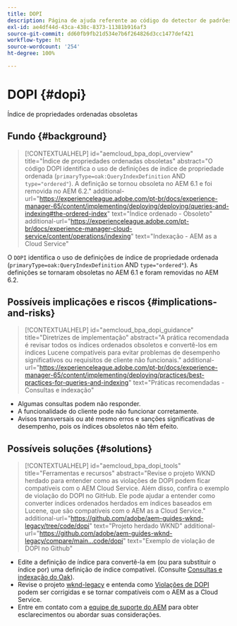 ```yaml
---
title: DOPI
description: Página de ajuda referente ao código do detector de padrões.
exl-id: ae4df44d-43ca-438c-8373-11381b916af3
source-git-commit: dd60fb9fb21d534e7b6f264826d3cc1477def421
workflow-type: ht
source-wordcount: '254'
ht-degree: 100%

---
```


# DOPI {#dopi}

Índice de propriedades ordenadas obsoletas

## Fundo {#background}

>[!CONTEXTUALHELP]
>id="aemcloud_bpa_dopi_overview"
>title="Índice de propriedades ordenadas obsoletas"
>abstract="O código DOPI identifica o uso de definições de índice de propriedade ordenada (`primaryType=oak:QueryIndexDefinition` AND `type="ordered"`). A definição se tornou obsoleta no AEM 6.1 e foi removida no AEM 6.2."
>additional-url="https://experienceleague.adobe.com/pt-br/docs/experience-manager-65/content/implementing/deploying/deploying/queries-and-indexing#the-ordered-index" text="Índice ordenado - Obsoleto"
>additional-url="https://experienceleague.adobe.com/pt-br/docs/experience-manager-cloud-service/content/operations/indexing" text="Indexação - AEM as a Cloud Service"

O `DOPI` identifica o uso de definições de índice de propriedade ordenada (`primaryType=oak:QueryIndexDefinition` AND `type="ordered"`). As definições se tornaram obsoletas no AEM 6.1 e foram removidas no AEM 6.2.

## Possíveis implicações e riscos {#implications-and-risks}

>[!CONTEXTUALHELP]
>id="aemcloud_bpa_dopi_guidance"
>title="Diretrizes de implementação"
>abstract="A prática recomendada é revisar todos os índices ordenados obsoletos e convertê-los em índices Lucene compatíveis para evitar problemas de desempenho significativos ou requisitos de cliente não funcionais."
>additional-url="https://experienceleague.adobe.com/pt-br/docs/experience-manager-65/content/implementing/deploying/practices/best-practices-for-queries-and-indexing" text="Práticas recomendadas - Consultas e indexação"

* Algumas consultas podem não responder.
* A funcionalidade do cliente pode não funcionar corretamente.
* Avisos transversais ou até mesmo erros e sanções significativas de desempenho, pois os índices obsoletos não têm efeito.

## Possíveis soluções {#solutions}

>[!CONTEXTUALHELP]
>id="aemcloud_bpa_dopi_tools"
>title="Ferramentas e recursos"
>abstract="Revise o projeto WKND herdado para entender como as violações de DOPI podem ficar compatíveis com o AEM Cloud Service. Além disso, confira o exemplo de violação do DOPI no GitHub. Ele pode ajudar a entender como converter índices ordenados herdados em índices baseados em Lucene, que são compatíveis com o AEM as a Cloud Service."
>additional-url="https://github.com/adobe/aem-guides-wknd-legacy/tree/code/dopi" text="Projeto herdado WKND"
>additional-url="https://github.com/adobe/aem-guides-wknd-legacy/compare/main...code/dopi" text="Exemplo de violação de DOPI no Github"

* Edite a definição de índice para convertê-la em (ou para substituir o índice por) uma definição de índice compatível. (Consulte [Consultas e indexação do Oak](https://experienceleague.adobe.com/pt-br/docs/experience-manager-65/content/implementing/deploying/deploying/queries-and-indexing)).
* Revise o projeto [wknd-legacy](https://github.com/adobe/aem-guides-wknd-legacy/tree/code/dopi) e entenda como [Violações de DOPI](https://github.com/adobe/aem-guides-wknd-legacy/compare/main...code/dopi) podem ser corrigidas e se tornar compatíveis com o AEM as a Cloud Service.
* Entre em contato com a [equipe de suporte do AEM](https://helpx.adobe.com/br/enterprise/using/support-for-experience-cloud.html) para obter esclarecimentos ou abordar suas considerações.
